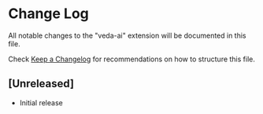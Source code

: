 # Change Log

All notable changes to the "veda-ai" extension will be documented in this file.

Check [Keep a Changelog](http://keepachangelog.com/) for recommendations on how to structure this file.

## [Unreleased]

- Initial release